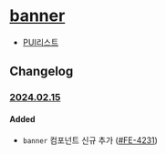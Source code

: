 # [banner](https://rxc.atlassian.net/browse/FE-4231)
  * [PUI리스트](../README.md)

## Changelog

### [2024.02.15](https://rxc.atlassian.net/browse/FE-4231)
#### Added
  * `banner` 컴포넌트 신규 추가 ([#FE-4231](https://rxc.atlassian.net/browse/FE-4231))
